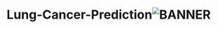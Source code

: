 # Lung-Cancer-Prediction![BANNER](https://github.com/user-attachments/assets/d7484033-4255-4f05-b276-1cc0b96d965d)

